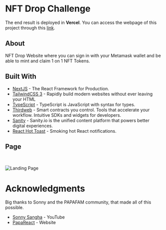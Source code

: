 # NFT Drop Challenge

The end result is deployed in **Vercel**. You can access the webpage of this project through this [link](https://nft-drop-challenge-cyan.vercel.app/).

## About

NFT Drop Website where you can sign in with your Metamask wallet and be able to mint and claim 1 on 1 NFT Tokens.

## Built With

- [NextJS](https://nextjs.org/) - The React Framework
  for Production.
- [TailwindCSS 3](https://tailwindcss.com/) - Rapidly build modern websites without ever leaving your HTML
- [TypeScript](https://www.typescriptlang.org/) - TypeScript is JavaScript with syntax for types.
- [Thirdweb](https://thirdweb.com/) - Smart contracts you control. Tools that accelerate your workflow.
  Intuitive SDKs and widgets for developers. 
- [Sanity](https://www.sanity.io/) - Sanity.io is the unified content platform that powers better digital experiences.
- [React Hot Toast](https://react-hot-toast.com/) - Smoking hot React notifications.
  <br>

## Page
<br>

![Landing Page](https://user-images.githubusercontent.com/85038226/162987387-d357a1df-d30a-428d-be3d-085519b205dc.png)

# Acknowledgments

Big thanks to Sonny and the PAPAFAM community, that made all of this possible.

- [Sonny Sangha](https://www.youtube.com/channel/UCqeTj_QAnNlmt7FwzNwHZnA) - YouTube
- [PapaReact](https://www.papareact.com/) - Website
